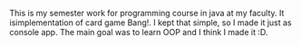 This is my semester work for programming course in java at my faculty. It isimplementation of card game Bang!. I kept that simple, so I made it just as console app. The main goal was to learn OOP and I think I made it :D.
